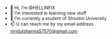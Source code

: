 - 👋 Hi, I’m @HELLINFIX
- 👀 I’m interested in learning new stuff
- 🌱 I’m currently a student of Shoolini University
- 📫 U can reach me by my email address mridulsharma57570@gmail.com

<!---
HELLINFIX/HELLINFIX is a ✨ special ✨ repository because its `README.md` (this file) appears on your GitHub profile.
You can click the Preview link to take a look at your changes.
--->
